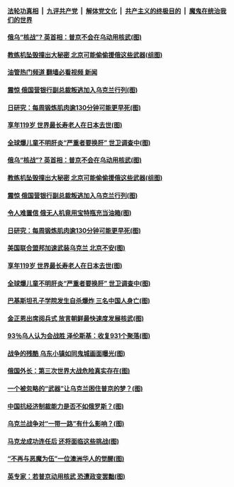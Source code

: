 ####  [法轮功真相](../../../../basic/blob/master/README.md?t=04272301) &nbsp;|&nbsp; [九评共产党](../../../../9ping.md/blob/master/README.md?t=04272301) &nbsp;|&nbsp; [解体党文化](../../../../jtdwh.md/blob/master/README.md?t=04272301)  &nbsp;|&nbsp; [共产主义的终极目的](../../../../gczydzjmd.md/blob/master/README.md?t=04272301) &nbsp;|&nbsp; [魔鬼在统治我们的世界](../../../../mgztzwmdsj.md/blob/master/README.md?t=04272301) 

#### [俄乌“核战”? 英首相：普京不会在乌动用核武(图)](../pages/p9/1004766.md?t=04272301) 

#### [教练机坠毁撞出大秘密 北京可能偷偷援俄这些武器(组图)](../pages/p9/1004761.md?t=04272301) 

#### [油管热门频道 翻墙必看视频 新闻](http://78.141.244.201:81/youtube.html?04272301)

#### [震惊 俄国营银行副总裁叛逃加入乌克兰行列(图)](../pages/p9/1004750.md?t=04272301) 

#### [日研究：每周锻炼肌肉逾130分钟可能更早死(图)](../pages/p9/1004678.md?t=04272301) 

#### [享年119岁 世界最长寿老人在日本去世(图)](../pages/p9/1004715.md?t=04272301) 

#### [全球爆儿童不明肝炎“严重者要换肝” 世卫调查中(图)](../pages/p9/1004692.md?t=04272301) 

#### [俄乌“核战”? 英首相：普京不会在乌动用核武(图)](../pages/p9/1004766.md?t=04272301) 

#### [教练机坠毁撞出大秘密 北京可能偷偷援俄这些武器(组图)](../pages/p9/1004761.md?t=04272301) 

#### [震惊 俄国营银行副总裁叛逃加入乌克兰行列(图)](../pages/p9/1004750.md?t=04272301) 

#### [令人难置信 俄无人机竟用宝特瓶充当油箱(图)](../pages/p9/1004666.md?t=04272301) 

#### [日研究：每周锻炼肌肉逾130分钟可能更早死(图)](../pages/p9/1004678.md?t=04272301) 

#### [美国联合盟邦加速武装乌克兰 北京不安(图)](../pages/p9/1004735.md?t=04272301) 

#### [享年119岁 世界最长寿老人在日本去世(图)](../pages/p9/1004715.md?t=04272301) 

#### [全球爆儿童不明肝炎“严重者要换肝” 世卫调查中(图)](../pages/p9/1004692.md?t=04272301) 

#### [巴基斯坦孔子学院发生自杀爆炸 三名中国人身亡(图)](../pages/p9/1004686.md?t=04272301) 

#### [金正恩出席阅兵式 放言朝鲜最快速度发展核武(图)](../pages/p9/1004650.md?t=04272301) 

#### [93％乌人认为会战胜 泽伦斯基：收复931个聚落(图)](../pages/p9/1004648.md?t=04272301) 

#### [战争的残酷 乌东小镇如同鬼城画面曝光(图)](../pages/p9/1004620.md?t=04272301) 

#### [俄国外长：第三次世界大战危险真实存在(图)](../pages/p9/1004618.md?t=04272301) 

#### [一个被忽略的“武器”让乌克兰困住普京的梦？(图)](../pages/p9/1004535.md?t=04272301) 

#### [中国抗经济制裁能力是否不如俄罗斯？(图)](../pages/p9/1004609.md?t=04272301) 


#### [乌克兰战争对“一带一路”有什么影响？(图)](../pages/p9/1004598.md?t=04272301) 

#### [马克龙成功连任后 还将面临这些挑战(图)](../pages/p9/1004471.md?t=04272301) 

#### [“不再与恶魔为伍”一位澳洲华人的觉醒(图)](../pages/p9/1004457.md?t=04272301) 

#### [英专家：若普京动用核武 恐遭政变罢黜(图)](../pages/p9/1004492.md?t=04272301) 

<img src='http://gfw-breaker.win/goodnews/indexes/p9.md' width='0px' height='0px'/>
